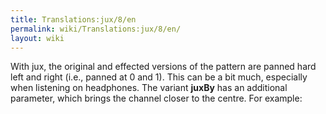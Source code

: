 ```yaml
---
title: Translations:jux/8/en
permalink: wiki/Translations:jux/8/en/
layout: wiki
---
```


With jux, the original and effected versions of the pattern are panned
hard left and right (i.e., panned at 0 and 1). This can be a bit much,
especially when listening on headphones. The variant **juxBy** has an
additional parameter, which brings the channel closer to the centre. For
example:
